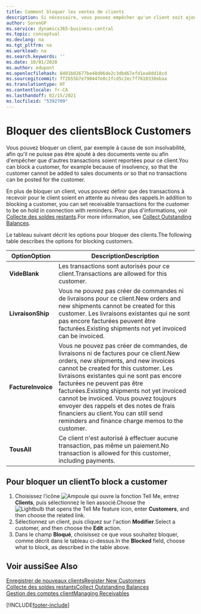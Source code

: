 ```yaml
---
title: Comment bloquer les ventes de clients
description: Si nécessaire, vous pouvez empêcher qu'un client soit ajouté aux documents de vente et d'autres transactions de vente.
author: SorenGP
ms.service: dynamics365-business-central
ms.topic: conceptual
ms.devlang: na
ms.tgt_pltfrm: na
ms.workload: na
ms.search.keywords: ''
ms.date: 10/01/2020
ms.author: edupont
ms.openlocfilehash: 8401b02677be48d06de2c3dbd67efd1ea8dd18cd
ms.sourcegitcommit: ff2b55b7e790447e0c1fcd5c2ec7f7610338ebaa
ms.translationtype: HT
ms.contentlocale: fr-CA
ms.lasthandoff: 02/15/2021
ms.locfileid: "5392709"
---
```

# <a name="block-customers"></a><span data-ttu-id="50877-103">Bloquer des clients</span><span class="sxs-lookup"><span data-stu-id="50877-103">Block Customers</span></span>
<span data-ttu-id="50877-104">Vous pouvez bloquer un client, par exemple à cause de son insolvabilité, afin qu'il ne puisse pas être ajouté à des documents vente ou afin d'empêcher que d'autres transactions soient reportées pour ce client.</span><span class="sxs-lookup"><span data-stu-id="50877-104">You can block a customer, for example because of insolvency, so that the customer cannot be added to sales documents or so that no transactions can be posted for the customer.</span></span>

<span data-ttu-id="50877-105">En plus de bloquer un client, vous pouvez définir que des transactions à recevoir pour le client soient en attente au niveau des rappels.</span><span class="sxs-lookup"><span data-stu-id="50877-105">In addition to blocking a customer, you can set receivable transactions for the customer to be on hold in connection with reminders.</span></span> <span data-ttu-id="50877-106">Pour plus d'informations, voir [Collecte des soldes restants](receivables-collect-outstanding-balances.md).</span><span class="sxs-lookup"><span data-stu-id="50877-106">For more information, see [Collect Outstanding Balances](receivables-collect-outstanding-balances.md).</span></span>   

<span data-ttu-id="50877-107">Le tableau suivant décrit les options pour bloquer des clients.</span><span class="sxs-lookup"><span data-stu-id="50877-107">The following table describes the options for blocking customers.</span></span>  

|<span data-ttu-id="50877-108">Option</span><span class="sxs-lookup"><span data-stu-id="50877-108">Option</span></span>|<span data-ttu-id="50877-109">Description</span><span class="sxs-lookup"><span data-stu-id="50877-109">Description</span></span>|  
|--------------------|------------|  
|<span data-ttu-id="50877-110">**Vide**</span><span class="sxs-lookup"><span data-stu-id="50877-110">**Blank**</span></span>|<span data-ttu-id="50877-111">Les transactions sont autorisés pour ce client.</span><span class="sxs-lookup"><span data-stu-id="50877-111">Transactions are allowed for this customer.</span></span>|
|<span data-ttu-id="50877-112">**Livraison**</span><span class="sxs-lookup"><span data-stu-id="50877-112">**Ship**</span></span>|<span data-ttu-id="50877-113">Vous ne pouvez pas créer de commandes ni de livraisons pour ce client.</span><span class="sxs-lookup"><span data-stu-id="50877-113">New orders and new shipments cannot be created for this customer.</span></span> <span data-ttu-id="50877-114">Les livraisons existantes qui ne sont pas encore facturées peuvent être facturées.</span><span class="sxs-lookup"><span data-stu-id="50877-114">Existing shipments not yet invoiced can be invoiced.</span></span>|  
|<span data-ttu-id="50877-115">**Facture**</span><span class="sxs-lookup"><span data-stu-id="50877-115">**Invoice**</span></span>|<span data-ttu-id="50877-116">Vous ne pouvez pas créer de commandes, de livraisons ni de factures pour ce client.</span><span class="sxs-lookup"><span data-stu-id="50877-116">New orders, new shipments, and new invoices cannot be created for this customer.</span></span> <span data-ttu-id="50877-117">Les livraisons existantes qui ne sont pas encore facturées ne peuvent pas être facturées.</span><span class="sxs-lookup"><span data-stu-id="50877-117">Existing shipments not yet invoiced cannot be invoiced.</span></span> <span data-ttu-id="50877-118">Vous pouvez toujours envoyer des rappels et des notes de frais financiers au client.</span><span class="sxs-lookup"><span data-stu-id="50877-118">You can still send reminders and finance charge memos to the customer.</span></span>|  
|<span data-ttu-id="50877-119">**Tous**</span><span class="sxs-lookup"><span data-stu-id="50877-119">**All**</span></span>|<span data-ttu-id="50877-120">Ce client n'est autorisé à effectuer aucune transaction, pas même un paiement.</span><span class="sxs-lookup"><span data-stu-id="50877-120">No transaction is allowed for this customer, including payments.</span></span>|  

## <a name="to-block-a-customer"></a><span data-ttu-id="50877-121">Pour bloquer un client</span><span class="sxs-lookup"><span data-stu-id="50877-121">To block a customer</span></span>  
1. <span data-ttu-id="50877-122">Choisissez l'icône ![Ampoule qui ouvre la fonction Tell Me](media/ui-search/search_small.png "Dites-moi ce que vous voulez faire"), entrez **Clients**, puis sélectionnez le lien associé.</span><span class="sxs-lookup"><span data-stu-id="50877-122">Choose the ![Lightbulb that opens the Tell Me feature](media/ui-search/search_small.png "Tell me what you want to do") icon, enter **Customers**, and then choose the related link.</span></span>
2. <span data-ttu-id="50877-123">Sélectionnez un client, puis cliquez sur l'action **Modifier**.</span><span class="sxs-lookup"><span data-stu-id="50877-123">Select a customer, and then choose the **Edit** action.</span></span>
3. <span data-ttu-id="50877-124">Dans le champ **Bloqué**, choisissez ce que vous souhaitez bloquer, comme décrit dans le tableau ci-dessus.</span><span class="sxs-lookup"><span data-stu-id="50877-124">In the **Blocked** field, choose what to block, as described in the table above.</span></span>

## <a name="see-also"></a><span data-ttu-id="50877-125">Voir aussi</span><span class="sxs-lookup"><span data-stu-id="50877-125">See Also</span></span>  
[<span data-ttu-id="50877-126">Enregistrer de nouveaux clients</span><span class="sxs-lookup"><span data-stu-id="50877-126">Register New Customers</span></span>](sales-how-register-new-customers.md)  
[<span data-ttu-id="50877-127">Collecte des soldes restants</span><span class="sxs-lookup"><span data-stu-id="50877-127">Collect Outstanding Balances</span></span>](receivables-collect-outstanding-balances.md)  
[<span data-ttu-id="50877-128">Gestion des comptes client</span><span class="sxs-lookup"><span data-stu-id="50877-128">Managing Receivables</span></span>](receivables-manage-receivables.md)  


[!INCLUDE[footer-include](includes/footer-banner.md)]